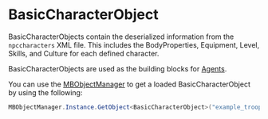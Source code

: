 # BasicCharacterObject

BasicCharacterObjects contain the deserialized information from the `npccharacters` XML file. This includes the BodyProperties, Equipment, Level, Skills, and Culture for each defined character.

BasicCharacterObjects are used as the building blocks for [Agents](https://github.com/Bannerlord-Modding/Documentation/tree/e1750735f93f2bf8930a82342deb76c028938da5/_csharp-api/core/agent.md).

You can use the [MBObjectManager](mbobjectmanager.md) to get a loaded BasicCharacterObject by using the following:

```csharp
MBObjectManager.Instance.GetObject<BasicCharacterObject>("example_troop_id");
```

